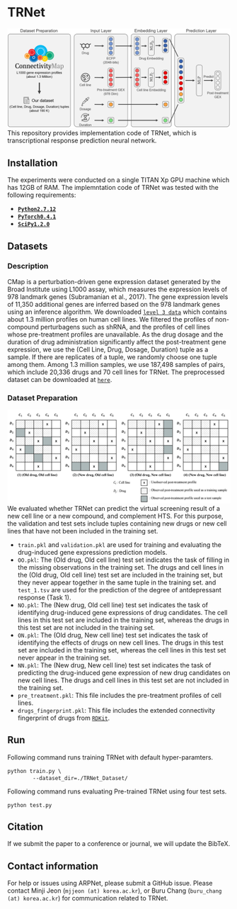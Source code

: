 # TRNet
![model image](model_architecture.PNG)
This repository provides implementation code of TRNet, which is transcriptional response prediction neural network.

## Installation
The experiments were conducted on a single TITAN Xp GPU machine which has 12GB of RAM.
The implemntation code of TRNet was tested with the following requirements:
*   **[`Python2.7.12`](https://www.python.org/downloads/release/python-2712/)**
*   **[`PyTorch0.4.1`](https://pytorch.org/get-started/previous-versions/)**
*   **[`SciPy1.2.0`](https://scipy.github.io/devdocs/release.1.2.0.html)**

## Datasets
### Description
CMap is a perturbation-driven gene expression dataset generated by the Broad Institute using L1000 assay, which measures the expression levels of 978 landmark genes (Subramanian et al., 2017). 
The gene expression levels of 11,350 additional genes are inferred based on the 978 landmark genes using an inference algorithm. 
We downloaded [`level 3 data`](https://clue.io/connectopedia/guide_to_geo_l1000_data) which contains about 1.3 million profiles on human cell lines. 
We filtered the profiles of non-compound perturbagens such as shRNA, and the profiles of cell lines whose pre-treatment profiles are unavailable. 
As the drug dosage and the duration of drug administration significantly affect the post-treatment gene expression, we use the (Cell Line, Drug, Dosage, Duration) tuple as a sample. 
If there are replicates of a tuple, we randomly choose one tuple among them. 
Among 1.3 million samples, we use 187,498 samples of pairs, which include 20,336 drugs and 70 cell lines for TRNet.
The preprocessed dataset can be downloaded at [`here`](#).

### Dataset Preparation
![sampling image](sampling.png)
We evaluated whether TRNet can predict the virtual screening result of a new cell line or a new compound, and complement HTS. 
For this purpose, the validation and test sets include tuples containing new drugs or new cell lines that have not been included in the training set.
* `train.pkl` and `validation.pkl` are used for training and evaluating the drug-induced gene expressions prediction models.
* `OO.pkl`: The (Old drug, Old cell line) test set indicates the task of filling in the missing observations in the training set. 
The drugs and cell lines in the (Old drug, Old cell line) test set are included in the training set, but they never appear together in the same tuple in the training set. and `test_1.tsv` are used for the prediction of the degree of antdepressant response (Task 1).
* `NO.pkl`: The (New drug, Old cell line) test set indicates the task of identifying drug-induced gene expressions of drug candidates. 
The cell lines in this test set are included in the training set, whereas the drugs in this test set are not included in the training set.
* `ON.pkl`: The (Old drug, New cell line) test set indicates the task of identifying the effects of drugs on new cell lines. 
The drugs in this test set are included in the training set, whereas the cell lines in this test set never appear in the training set.
* `NN.pkl`: The (New drug, New cell line) test set indicates the task of predicting the drug-induced gene expression of new drug candidates on new cell lines. 
The drugs and cell lines in this test set are not included in the training set.
* `pre_treatment.pkl`: This file includes the pre-treatment profiles of cell lines.
* `drugs_fingerprint.pkl`: This file includes the extended connectivity fingerprint of drugs from [`RDKit`](http://www.rdkit.org/). 


## Run
Following command runs training TRNet with default hyper-paramters.
```
python train.py \
		--dataset_dir=./TRNet_Dataset/
```
Following command runs evaluating Pre-trained TRNet using four test sets.
```
python test.py 
```

## Citation

If we submit the paper to a conference or journal, we will update the BibTeX.

## Contact information

For help or issues using ARPNet, please submit a GitHub issue. Please contact Minji Jeon
(`mjjeon (at) korea.ac.kr`), or Buru Chang (`buru_chang (at) korea.ac.kr`) for communication related to TRNet.